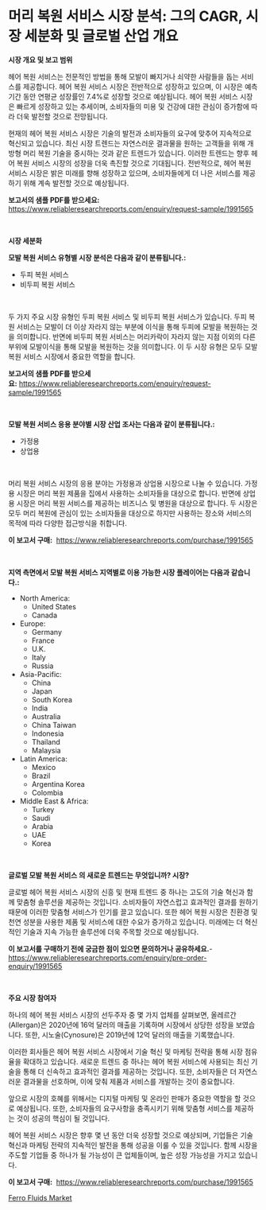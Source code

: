 <p><h1>머리 복원 서비스 시장 분석: 그의 CAGR, 시장 세분화 및 글로벌 산업 개요</h1></p><p><strong>시장 개요 및 보고 범위</strong></p>
<p><p>헤어 복원 서비스는 전문적인 방법을 통해 모발이 빠지거나 쇠약한 사람들을 돕는 서비스를 제공합니다. 헤어 복원 서비스 시장은 전반적으로 성장하고 있으며, 이 시장은 예측 기간 동안 연평균 성장률인 7.4%로 성장할 것으로 예상됩니다. 헤어 복원 서비스 시장은 빠르게 성장하고 있는 추세이며, 소비자들의 미용 및 건강에 대한 관심이 증가함에 따라 더욱 발전할 것으로 전망됩니다.</p><p>현재의 헤어 복원 서비스 시장은 기술의 발전과 소비자들의 요구에 맞추어 지속적으로 혁신되고 있습니다. 최신 시장 트렌드는 자연스러운 결과물을 원하는 고객들을 위해 개방형 머리 복원 기술을 중시하는 것과 같은 트렌드가 있습니다. 이러한 트렌드는 향후 헤어 복원 서비스 시장의 성장을 더욱 촉진할 것으로 기대됩니다. 전반적으로, 헤어 복원 서비스 시장은 밝은 미래를 향해 성장하고 있으며, 소비자들에게 더 나은 서비스를 제공하기 위해 계속 발전할 것으로 예상됩니다.</p></p>
<p><strong>보고서의 샘플 PDF를 받으세요:</strong> <a href="https://www.reliableresearchreports.com/enquiry/request-sample/1991565">https://www.reliableresearchreports.com/enquiry/request-sample/1991565</a></p>
<p>&nbsp;</p>
<p><strong>시장 세분화</strong></p>
<p><strong>모발 복원 서비스 유형별 시장 분석은 다음과 같이 분류됩니다.:</strong></p>
<p><ul><li>두피 복원 서비스</li><li>비두피 복원 서비스</li></ul></p>
<p>&nbsp;</p>
<p><p>두 가지 주요 시장 유형인 두피 복원 서비스 및 비두피 복원 서비스가 있습니다. 두피 복원 서비스는 모발이 더 이상 자라지 않는 부분에 이식을 통해 두피에 모발을 복원하는 것을 의미합니다. 반면에 비두피 복원 서비스는 머리카락이 자라지 않는 지점 이외의 다른 부위에 모발이식을 통해 모발을 복원하는 것을 의미합니다. 이 두 시장 유형은 모두 모발 복원 서비스 시장에서 중요한 역할을 합니다.</p></p>
<p><strong>보고서의 샘플 PDF를 받으세요:</strong>&nbsp;<a href="https://www.reliableresearchreports.com/enquiry/request-sample/1991565">https://www.reliableresearchreports.com/enquiry/request-sample/1991565</a></p>
<p>&nbsp;</p>
<p><strong> 모발 복원 서비스 응용 분야별 시장 산업 조사는 다음과 같이 분류됩니다.:</strong></p>
<p><ul><li>가정용</li><li>상업용</li></ul></p>
<p>&nbsp;</p>
<p><p>머리 복원 서비스 시장의 응용 분야는 가정용과 상업용 시장으로 나눌 수 있습니다. 가정용 시장은 머리 복원 제품을 집에서 사용하는 소비자들을 대상으로 합니다. 반면에 상업용 시장은 머리 복원 서비스를 제공하는 비즈니스 및 병원을 대상으로 합니다. 두 시장은 모두 머리 복원에 관심이 있는 소비자들을 대상으로 하지만 사용하는 장소와 서비스의 목적에 따라 다양한 접근방식을 취합니다.</p></p>
<p><strong>이 보고서 구매:</strong>&nbsp; <a href="https://www.reliableresearchreports.com/purchase/1991565">https://www.reliableresearchreports.com/purchase/1991565</a></p>
<p>&nbsp;</p>
<p><strong>지역 측면에서 모발 복원 서비스 지역별로 이용 가능한 시장 플레이어는 다음과 같습니다.:</strong></p>
<p><ul>
    <li>
        North America:
        <ul>
            <li>United States</li>
            <li>Canada</li>
        </ul>
    </li>
    <li>
        Europe:
        <ul>
            <li>Germany</li>
            <li>France</li>
            <li>U.K.</li>
            <li>Italy</li>
            <li>Russia</li>
        </ul>
    </li>
    <li>
        Asia-Pacific:
        <ul>
            <li>China</li>
            <li>Japan</li>
            <li>South Korea</li>
            <li>India</li>
            <li>Australia</li>
            <li>China Taiwan</li>
            <li>Indonesia</li>
            <li>Thailand</li>
            <li>Malaysia</li>
        </ul>
    </li>
    <li>
        Latin America:
        <ul>
            <li>Mexico</li>
            <li>Brazil</li>
            <li>Argentina Korea</li>
            <li>Colombia</li>
        </ul>
    </li>
    <li>
        Middle East & Africa:
        <ul>
            <li>Turkey</li>
            <li>Saudi</li>
            <li>Arabia</li>
            <li>UAE</li>
            <li>Korea</li>
        </ul>
    </li>
    </ul></p>
<p>&nbsp;</p>
<p><strong>글로벌 모발 복원 서비스 의 새로운 트렌드는 무엇입니까? 시장?</strong></p>
<p><p>글로벌 헤어 복원 서비스 시장의 신흥 및 현재 트렌드 중 하나는 고도의 기술 혁신과 함께 맞춤형 솔루션을 제공하는 것입니다. 소비자들이 자연스럽고 효과적인 결과를 원하기 때문에 이러한 맞춤형 서비스가 인기를 끌고 있습니다. 또한 헤어 복원 시장은 친환경 및 천연 성분을 사용한 제품 및 서비스에 대한 수요가 증가하고 있습니다. 미래에는 더 혁신적인 기술과 지속 가능한 솔루션에 더욱 주목할 것으로 예상됩니다.</p></p>
<p><strong>이 보고서를 구매하기 전에 궁금한 점이 있으면 문의하거나 공유하세요.</strong>- <a href="https://www.reliableresearchreports.com/enquiry/pre-order-enquiry/1991565">https://www.reliableresearchreports.com/enquiry/pre-order-enquiry/1991565</a></p>
<p>&nbsp;</p>
<p><strong>주요 시장 참여자</strong></p>
<p><p>하나의 헤어 복원 서비스 시장의 선두주자 중 몇 가지 업체를 살펴보면, 올레르간(Allergan)은 2020년에 16억 달러의 매출을 기록하며 시장에서 상당한 성장을 보였습니다. 또한, 시노술(Cynosure)은 2019년에 12억 달러의 매출을 기록했습니다.</p><p>이러한 회사들은 헤어 복원 서비스 시장에서 기술 혁신 및 마케팅 전략을 통해 시장 점유율을 확대하고 있습니다. 새로운 트렌드 중 하나는 헤어 복원 서비스에 사용되는 최신 기술을 통해 더 신속하고 효과적인 결과를 제공하는 것입니다. 또한, 소비자들은 더 자연스러운 결과물을 선호하며, 이에 맞춰 제품과 서비스를 개발하는 것이 중요합니다.</p><p>앞으로 시장의 호혜를 위해서는 디지털 마케팅 및 온라인 판매가 중요한 역할을 할 것으로 예상됩니다. 또한, 소비자들의 요구사항을 충족시키기 위해 맞춤형 서비스를 제공하는 것이 성공의 핵심이 될 것입니다.</p><p>헤어 복원 서비스 시장은 향후 몇 년 동안 더욱 성장할 것으로 예상되며, 기업들은 기술 혁신과 마케팅 전략의 지속적인 발전을 통해 성공을 이룰 수 있을 것입니다. 함께 시장을 주도할 기업들 중 하나가 될 가능성이 큰 업체들이며, 높은 성장 가능성을 가지고 있습니다.</p></p>
<p><strong>이 보고서 구매:</strong>&nbsp;&nbsp;<a href="https://www.reliableresearchreports.com/purchase/1991565">https://www.reliableresearchreports.com/purchase/1991565</a></p>
<p><p><a href="https://eight-handstand-8fb.notion.site/Ferro-Fluids-Market-Offer-Valuable-Insights-into-Market-Size-Market-Share-Market-Trends-and-Proje-fe36405067df448a93dc39c43ffd3b70">Ferro Fluids Market</a></p></p>
